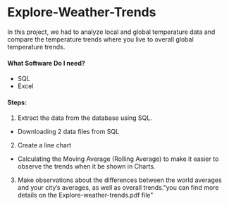 # Explore-Weather-Trends
In this project, we had to analyze local and global temperature data and compare the temperature trends where you live to overall global temperature trends.
#### What Software Do I need?
* SQL 
* Excel

#### Steps:
1. Extract the data from the database using SQL.
* Downloading 2 data files from SQL 
2. Create a line chart
* Calculating the Moving Average (Rolling Average) to make it easier to observe the trends when it be shown in Charts.
3. Make observations about the differences between the world averages and your city’s averages, as well as overall trends."you can find more details on the Explore-weather-trends.pdf file"

